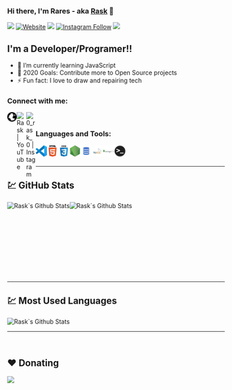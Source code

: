 ### Hi there, I'm Rares - aka [Rask][website] 👋

![](https://img.shields.io/badge/OS-Linux-informational?style=for-the-badge&logo=linux&logoColor=white&color=red)
[![Website](https://img.shields.io/website?label=Rask.tk&style=for-the-badge&url=https%3A%2F%2Frask.tk)](https://rask.tk)
![](https://img.shields.io/badge/Shell-Bash-informational?style=for-the-badge&logo=gnu-bash&logoColor=white&color=red)
[![Instagram Follow](https://img.shields.io/badge/Instagram-E4405F?style=for-the-badge&logo=instagram&logoColor=white)](https://www.instagram.com/0_rask_0/)
[![](https://img.shields.io/badge/YouTube-FF0000?style=for-the-badge&logo=youtube&logoColor=white)](https://www.youtube.com/channel/UC1eYZ-3az-5t2EA6tUnP92g)

## I'm a Developer/Programer!!

- 🌱 I’m currently learning JavaScript 
- 🥅 2020 Goals: Contribute more to Open Source projects
- ⚡ Fun fact: I love to draw and repairing tech

### Connect with me:

[<img align="left" alt="rask.tk" width="22px" src="https://raw.githubusercontent.com/iconic/open-iconic/master/svg/globe.svg" />][website]
[<img align="left" alt="Rask | YouTube" width="22px" src="https://cdn.jsdelivr.net/npm/simple-icons@v3/icons/youtube.svg" />][youtube]
[<img align="left" alt="0_rask_0 | Instagram" width="22px" src="https://cdn.jsdelivr.net/npm/simple-icons@v3/icons/instagram.svg" />][instagram]

<br />

### Languages and Tools:

<img align="left" alt="" width="26px" src="https://raw.githubusercontent.com/github/explore/80688e429a7d4ef2fca1e82350fe8e3517d3494d/topics/visual-studio-code/visual-studio-code.png" />
<img align="left" alt="" width="26px" src="https://raw.githubusercontent.com/github/explore/80688e429a7d4ef2fca1e82350fe8e3517d3494d/topics/html/html.png" />
<img align="left" alt="" width="26px" src="https://raw.githubusercontent.com/github/explore/80688e429a7d4ef2fca1e82350fe8e3517d3494d/topics/css/css.png" />
<img align="left" alt="Node.js" width="26px" src="https://raw.githubusercontent.com/github/explore/80688e429a7d4ef2fca1e82350fe8e3517d3494d/topics/nodejs/nodejs.png" />
<img align="left" alt="SQL" width="26px" src="https://raw.githubusercontent.com/github/explore/80688e429a7d4ef2fca1e82350fe8e3517d3494d/topics/sql/sql.png" />
<img align="left" alt="MySQL" width="26px" src="https://raw.githubusercontent.com/github/explore/80688e429a7d4ef2fca1e82350fe8e3517d3494d/topics/mysql/mysql.png" />
<img align="left" alt="MongoDB" width="26px" src="https://raw.githubusercontent.com/github/explore/80688e429a7d4ef2fca1e82350fe8e3517d3494d/topics/mongodb/mongodb.png" />
<img align="left" alt="" width="26px" src="https://raw.githubusercontent.com/github/explore/80688e429a7d4ef2fca1e82350fe8e3517d3494d/topics/terminal/terminal.png" />

<br />
<br />

---
## :chart: GitHub Stats


<img align="left" alt="Rask`s Github Stats" src="https://github-readme-streak-stats.herokuapp.com/?user=Rask-yo" />
<img align="left" alt="Rask`s Github Stats" src="https://github-readme-stats.vercel.app/api?username=Rask-yo&show_icons=true&hide_border=true" />

<br />
<br />
<br />
<br />
<br />
<br />
<br />
<br />
<br />
<br />

---



## :chart: Most Used Languages

<img align="center" alt="Rask`s Github Stats" src="https://github-readme-stats.vercel.app/api/top-langs/?username=Rask-yo" />


<br />

---

<br />

## ❤ Donating

[![](https://img.shields.io/badge/PayPal-00457C?style=for-the-badge&logo=paypal&logoColor=white)](https://www.paypal.com/paypalme/raskyo)

<br />




[website]: https://rask.tk
[youtube]: https://www.youtube.com/channel/UC1eYZ-3az-5t2EA6tUnP92g
[instagram]: https://instagram.com/0_rask_0
